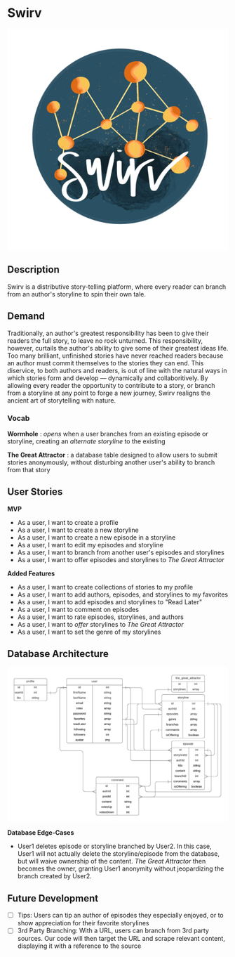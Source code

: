 # Swirv

![Swirv Logo](./assets/images/logo.png)

## Description

Swirv is a distributive story-telling platform, where every reader can branch from an author's storyline to spin their own tale.

## Demand

Traditionally, an author's greatest responsibility has been to give their readers the full story, to leave no rock unturned. This responsibility, however, curtails the author's ability to give some of their greatest ideas life. Too many brilliant, unfinished stories have never reached readers because an author must commit themselves to the stories they can end. This diservice, to both authors and readers, is out of line with the natural ways in which stories form and develop — dynamically and collaboritively. By allowing every reader the opportunity to contribute to a story, or branch from a storyline at any point to forge a new journey, Swirv realigns the ancient art of storytelling with nature.

### Vocab

**Wormhole**
: *opens* when a user branches from an existing episode or storyline, creating an *alternate storyline* to the existing

**The Great Attractor**
: a database table designed to allow users to submit stories anonymously, without disturbing another user's ability to branch from that story

## User Stories

**MVP**

- As a user, I want to create a profile
- As a user, I want to create a new storyline
- As a user, I want to create a new episode in a storyline
- As a user, I want to edit my episodes and storyline
- As a user, I want to branch from another user's episodes and storylines
- As a user, I want to offer episodes and storylines to _The Great Attractor_

**Added Features**

- As a user, I want to create collections of stories to my profile
- As a user, I want to add authors, episodes, and storylines to my favorites
- As a user, I want to add episodes and storylines to "Read Later"
- As a user, I want to comment on episodes
- As a user, I want to rate episodes, storylines, and authors
- As a user, I want to _offer_ storylines to _The Great Attractor_
- As a user, I want to set the genre of my storylines

## Database Architecture

![Swirv DB Architecture V5](./assets/images/databaseDiagramV5.png)

**Database Edge-Cases**
- User1 deletes episode or storyline branched by User2. In this case, User1 will not actually delete the storyline/episode from the database, but will waive ownership of the content. *The Great Attractor* then becomes the owner, granting User1 anonymity without jeopardizing the branch created by User2.

## Future Development

- [ ] Tips: Users can tip an author of episodes they especially enjoyed, or to show appreciation for their favorite storylines
- [ ] 3rd Party Branching: With a URL, users can branch from 3rd party sources. Our code will then target the URL and scrape relevant content, displaying it with a reference to the source  

